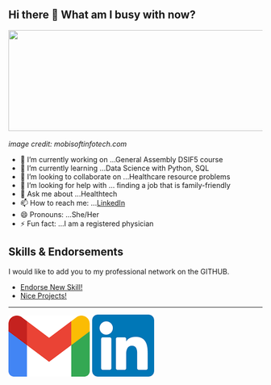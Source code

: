 ## Hi there 👋 What am I busy with now? 

<a href='https://mobisoftinfotech.com/resources/blog/data-science-in-healthcare-use-cases/'><img src="https://mobisoftinfotech.com/resources/wp-content/uploads/2019/03/benefits-data-science-healthcare-blog.png" width='1000' height='200'/></a><figcaption><i>image credit: mobisoftinfotech.com</i></figcaption>

- 🔭 I’m currently working on ...General Assembly DSIF5 course
- 🌱 I’m currently learning ...Data Science with Python, SQL
- 👯 I’m looking to collaborate on ...Healthcare resource problems
- 🤔 I’m looking for help with ... finding a job that is family-friendly
- 💬 Ask me about ...Healthtech
- 📫 How to reach me: ...[LinkedIn](https://www.linkedin.com/in/yxmauw/)
- 😄 Pronouns: ...She/Her
- ⚡ Fun fact: ...I am a registered physician

## Skills & Endorsements
I would like to add you to my professional network on the GITHUB.

* [Endorse New Skill!](https://github.com/yxmauw/yxmauw/issues/new?assignees=&labels=&template=endorsement-template.md&title=Endorse%3A+SKILL_HERE)
* [Nice Projects!](https://github.com/yxmauw/yxmauw/issues/new?assignees=&labels=&template=endorse--nice-projects-.md&title=%23%23+Project%2Fs+title+%23%23)

[1]: jewelbelle@gmail.com
[2]: https://www.linkedin.com/in/yxmauw

---
[![gmail](https://github.com/yxmauw/yxmauw/blob/main/logos/gmail_logo.png)][1]
[![linkedin](https://github.com/yxmauw/yxmauw/blob/main/logos/linkedin_logo.png)][2]
